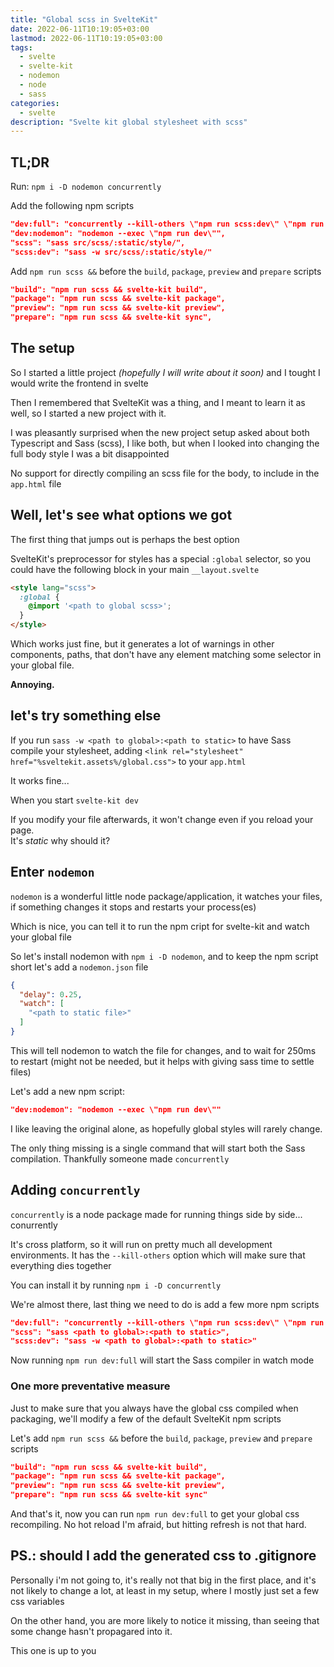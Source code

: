 ```yaml
---
title: "Global scss in SvelteKit"
date: 2022-06-11T10:19:05+03:00
lastmod: 2022-06-11T10:19:05+03:00
tags: 
  - svelte
  - svelte-kit
  - nodemon
  - node
  - sass
categories: 
  - svelte
description: "Svelte kit global stylesheet with scss"
---
```


## TL;DR

Run: `npm i -D nodemon concurrently`

Add the following npm scripts

```json
"dev:full": "concurrently --kill-others \"npm run scss:dev\" \"npm run dev:nodemon\"",
"dev:nodemon": "nodemon --exec \"npm run dev\"",
"scss": "sass src/scss/:static/style/",
"scss:dev": "sass -w src/scss/:static/style/"
```

Add `npm run scss &&` before the `build`, `package`, `preview` and
`prepare` scripts

```json
"build": "npm run scss && svelte-kit build",
"package": "npm run scss && svelte-kit package",
"preview": "npm run scss && svelte-kit preview",
"prepare": "npm run scss && svelte-kit sync",
```

## The setup

So I started a little project _(hopefully I will write about it soon)_ and I
tought I would write the frontend in svelte

Then I remembered that SvelteKit was a thing, and I meant to learn it as well,
so I started a new project with it.

I was pleasantly surprised when the new project setup asked about both
Typescript and Sass (scss), I like both, but when I looked into changing the
full body style I was a bit disappointed

No support for directly compiling an scss file for the body, to include in the
`app.html` file

## Well, let's see what options we got

The first thing that jumps out is perhaps the best option

SvelteKit's preprocessor for styles has a special `:global` selector, so you
could have the following block in your main `__layout.svelte`

```html
<style lang="scss">
  :global {
    @import '<path to global scss>';
  }
</style>
```

Which works just fine, but it generates a lot of warnings in other components,
paths, that don't have any element matching some selector in your global file.

__Annoying.__

## let's try something else

If you run `sass -w <path to global>:<path to static>` to have Sass compile your
stylesheet, adding `<link rel="stylesheet" href="%sveltekit.assets%/global.css">`
to your `app.html`

It works fine...

When you start `svelte-kit dev`

If you modify your file afterwards, it won't change even if you reload your page.  
It's _static_ why should it?

## Enter `nodemon`

`nodemon` is a wonderful little node package/application, it watches your files,
if something changes it stops and restarts your process(es)

Which is nice, you can tell it to run the npm cript for svelte-kit and watch
your global file

So let's install nodemon with `npm i -D nodemon`, and to keep the npm script
short let's add a `nodemon.json` file

```json
{
  "delay": 0.25,
  "watch": [
    "<path to static file>"
  ]
}
```

This will tell nodemon to watch the file for changes, and to wait for 250ms to
restart (might not be needed, but it helps with giving sass time to settle files)

Let's add a new npm script:

```json
"dev:nodemon": "nodemon --exec \"npm run dev\""
```

I like leaving the original alone, as hopefully global styles will rarely change.

The only thing missing is a single command that will start both the Sass
compilation. Thankfully someone made `concurrently`

## Adding `concurrently`

`concurrently` is a node package made for running things side by side...
conurrently

It's cross platform, so it will run on pretty much all development environments.
It has the `--kill-others` option which will make sure that everything dies
together

You can install it by running `npm i -D concurrently`

We're almost there, last thing we need to do is add a few more npm scripts

```json
"dev:full": "concurrently --kill-others \"npm run scss:dev\" \"npm run dev:nodemon\"",
"scss": "sass <path to global>:<path to static>",
"scss:dev": "sass -w <path to global>:<path to static>"
```

Now running `npm run dev:full` will start the Sass compiler in watch mode

### One more preventative measure

Just to make sure that you always have the global css compiled when packaging,
we'll modify a few of the default SvelteKit npm scripts

Let's add `npm run scss &&` before the `build`, `package`, `preview` and
`prepare` scripts

```json
"build": "npm run scss && svelte-kit build",
"package": "npm run scss && svelte-kit package",
"preview": "npm run scss && svelte-kit preview",
"prepare": "npm run scss && svelte-kit sync"
```

And that's it, now you can run `npm run dev:full` to get your global css
recompiling. No hot reload I'm afraid, but hitting refresh is not that hard.

## PS.: should I add the generated css to .gitignore

Personally i'm not going to, it's really not that big in the first place, and
it's not likely to change a lot, at least in my setup, where I mostly just set a
few css variables

On the other hand, you are more likely to notice it missing, than seeing that
some change hasn't propagared into it.

This one is up to you
